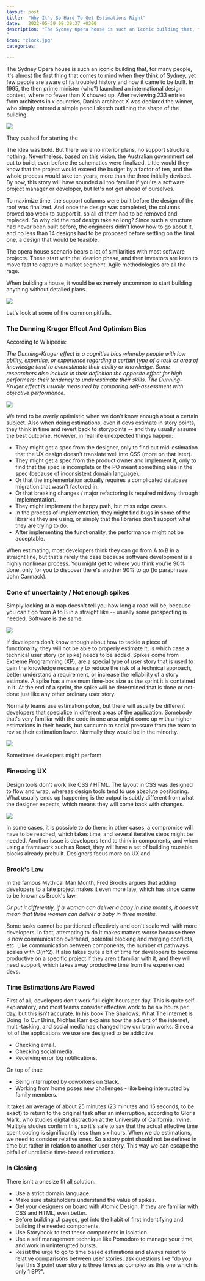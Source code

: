 ```yaml
---
layout: post
title:  "Why It's So Hard To Get Estimations Right"
date:   2022-05-30 09:39:37 +0300
description: "The Sydney Opera house is such an iconic building that, for many people, it's almost the first thing that comes to mind when they think of Sydney, yet few people are aware of its troubled history and how it came to be built. In 1995, the then prime minister (who?) launched an international design contest, where no fewer than X showed up. After reviewing 233 entries from architects in x countries, Danish architect X was declared the winner, who simply entered a simple pencil sketch outlining the shape of the building.
"
icon: "clock.jpg"
categories: 

---
```

The Sydney Opera house is such an iconic building that, for many people, it's almost the first thing that comes to mind when they think of Sydney, yet few people are aware of its troubled history and how it came to be built. In 1995, the then prime minister (who?) launched an international design contest, where no fewer than X showed up. After reviewing 233 entries from architects in x countries, Danish architect X was declared the winner, who simply entered a simple pencil sketch outlining the shape of the building.

<img src="sketch.jpeg" class="img" />

They pushed for starting the 

The idea was bold. But there were no interior plans, no support structure, nothing. Nevertheless, based on this vision, the Australian government set out to build, even before the schematics were finalized. Little would they know that the project would exceed the budget by a factor of ten, and the whole process would take ten years, more than the three initially devised. By now, this story will have sounded all too familiar if you're a software project manager or developer, but let's not get ahead of ourselves.

To maximize time, the support columns were built before the design of the roof was finalized. And once the design was completed, the columns proved too weak to support it, so all of them had to be removed and replaced. So why did the roof design take so long? Since such a structure had never been built before, the engineers didn't know how to go about it, and no less than 14 designs had to be proposed before settling on the final one, a design that would be feasible.

The opera house scenario bears a lot of similarities with most software projects. These start with the ideation phase, and then investors are keen to move fast to capture a market segment. Agile methodologies are all the rage.

When building a house, it would be extremely uncommon to start building anything without detailed plans. 

<img src="failure.webp" class="img" />

Let's look at some of the common pitfalls. 

### The Dunning Kruger Effect And Optimism Bias

According to Wikipedia:

<i>The Dunning–Kruger effect is a cognitive bias whereby people with low ability, expertise, or experience regarding a certain type of a task or area of knowledge tend to overestimate their ability or knowledge. Some researchers also include in their definition the opposite effect for high performers: their tendency to underestimate their skills. The Dunning–Kruger effect is usually measured by comparing self-assessment with objective performance.</i>

<img src="dunning.png" class="img" />

We tend to be overly optimistic when we don't know enough about a certain subject. Also when doing estimations, even if devs estimate in story points, they think in time and revert back to storypoints -- and they usually assume the best outcome. However, in real life unexpected things happen: 

* They might get a spec from the designer, only to find out mid-estimation that the UX design doesn't translate well into CSS (more on that later). 
* They might get a spec from the product owner and implement it, only to find that the spec is incomplete or the PO meant something else in the spec (because of inconsistent domain language). 
* Or that the implementation actually requires a complicated database migration that wasn't factored in.
* Or that breaking changes / major refactoring is required midway through implementation.
* They might implement the happy path, but miss edge cases.
* In the process of implementation, they might find bugs in some of the libraries they are using, or simply that the libraries don't support what they are trying to do.
* After implementing the functionality, the performance might not be acceptable.

When estimating, most developers think they can go from A to B in a straight line, but that's rarely the case because software development is a highly nonlinear process. You might get to where you think you're 90% done, only for you to discover there's another 90% to go (to paraphraze John Carmack).

### Cone of uncertainty / Not enough spikes

Simply looking at a map doesn't tell you how long a road will be, because you can't go from A to B in a straight like -- usually some prospecting is needed. Software is the same.

<img src="winding.jpeg" class="img" />

If developers don't know enough about how to tackle a piece of functionality, they will not be able to properly estimate it, is which case a technical user story (or spike) needs to be added. Spikes come from Extreme Programming (XP), are a special type of user story that is used to gain the knowledge necessary to reduce the risk of a technical approach, better understand a requirement, or increase the reliability of a story estimate. A spike has a maximum time-box size as the sprint it is contained in it. At the end of a sprint, the spike will be determined that is done or not-done just like any other ordinary user story.

Normally teams use estimation poker, but there will usually be different developers that specialize in different areas of the application. Somebody that's very familiar with the code in one area might come up with a higher estimations in their heads, but succumb to social pressure from the team to revise their estimation lower. Normally they would be in the minority.

<img src="cone.png" class="img" />

Sometimes developers might perform

### Finessing UX

Design tools don't work like CSS / HTML. The layout in CSS was designed to flow and wrap, whereas design tools tend to use absolute positioning. What usually ends up happening is the output is subtly different from what the designer expects, which means they will come back with changes. 

<img src="dash.webp" class="img" />

In some cases, it is possible to do them; in other cases, a compromise will have to be reached, which takes time, and several iterative steps might be needed.  Another issue is developers tend to think in components, and when using a framework such as React, they will have a set of building reusable blocks already prebuilt. Designers focus more on UX and 

### Brook's Law
In the famous Mythical Man Month, Fred Brooks argues that adding developers to a late project makes it even more late, which has since came to be known as Brook's law. 

*Or put it differently, if a woman can deliver a baby in nine months, it doesn't mean that three women can deliver a baby in three months.*

Some tasks cannot be partitioned effectively and don't scale well with more developers. In fact, attempting to do it makes matters worse because there is now communication overhead, potential blocking and merging conflicts, etc. Like communication between components, the number of pathways scales with O(n^2). It also takes quite a bit of time for developers to become productive on a specific project if they aren't familiar with it, and they will need support, which takes away productive time from the experienced devs.

### Time Estimations Are Flawed

First of all, developers don't work full eight hours per day. This is quite self-explanatory, and most teams consider effective work to be six hours per day, but this isn't accurate. In his book The Shallows: What The Internet Is Doing To Our Brins, Nichlas Karr explains how the advent of the internet, multi-tasking, and social media has changed how our brain works. Since a lot of the applications we use are designed to be addictive.

* Checking email.
* Checking social media.
* Receiving error log notifications.

On top of that:

* Being interrupted by coworkers on Slack.
* Working from home poses new challenges - like being interrupted by family members.

It takes an average of about 25 minutes (23 minutes and 15 seconds, to be exact) to return to the original task after an interruption, according to Gloria Mark, who studies digital distraction at the University of California, Irvine. Multiple studies confirm this, so it's safe to say that the actual effective time spent coding is significantly less than six hours. When we do estimations, we need to consider relative ones. So a story point should not be defined in time but rather in relation to another user story. This way we can escape the pitfall of unreliable time-based estimations.

### In Closing

There isn't a onesize fit all solution.

* Use a strict domain language.
* Make sure stakeholders understand the value of spikes.
* Get your designers on board with Atomic Design. If they are familiar with CSS and HTML, even better.
* Before building UI pages, get into the habit of first indentifying and building the needed components. 
* Use Storybook to test these components in isolation.
* Use a self management technique like Pomodoro to manage your time, and work in uninterupted bursts.
* Resist the urge to go to time based estimations and always resort to relative comparisons between user stories: ask questions like "do you feel this 3 point user story is three times as complex as this one which is only 1 SP?".